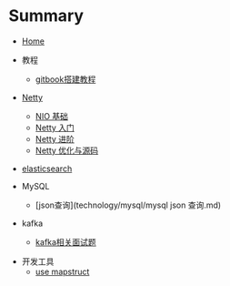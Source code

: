 # Summary

* [Home](README.md)
* 教程
  * [gitbook搭建教程](tools/gitbook搭建教程.md)

* [Netty](technology/netty/Netty_README.md)
  * [NIO 基础](technology/netty/Netty01-nio.md)
  * [Netty 入门](technology/netty/Netty02-入门.md)
  * [Netty 进阶](technology/netty/Netty03-进阶.md)
  * [Netty 优化与源码](technology/netty/Netty04-优化与源码.md)
* [elasticsearch](technology/elasticsearch/readme.md)
* MySQL
  * [json查询](technology/mysql/mysql json 查询.md)
* kafka
  * [kafka相关面试题](technology/kafka/kafka相关面试题.md)



- 开发工具
  - [use mapstruct](develop/mapstruct.md)
